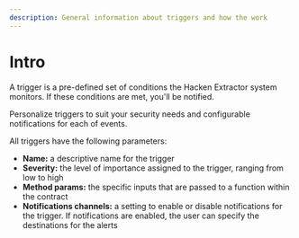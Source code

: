 ```yaml
---
description: General information about triggers and how the work
---
```


# Intro

A trigger is a pre-defined set of conditions the Hacken Extractor system monitors. If these conditions are met, you'll be notified.&#x20;

Personalize triggers to suit your security needs and configurable notifications for each of events.

All triggers have the following parameters:

* **Name:** a descriptive name for the trigger
* **Severity:** the level of importance assigned to the trigger, ranging from low to high
* **Method params:** the specific inputs that are passed to a function within the contract
* **Notifications channels:** a setting to enable or disable notifications for the trigger. If notifications are enabled, the user can specify the destinations for the alerts

##



